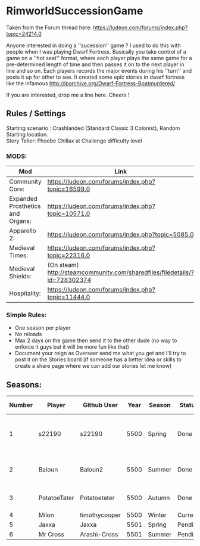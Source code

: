 # RimworldSuccessionGame

Taken from the Forum thread here: https://ludeon.com/forums/index.php?topic=24214.0

Anyone interested in doing a ''sucession'' game ? I used to do this with people when I was playing Dwarf Fortress. Basically you take control of a game on a ''hot seat'' format, where each player plays the same game for a pre-determined length of time and then passes it on to the next player in line and so on. Each players records the major events during his ''turn'' and posts it up for other to see. It created some epic stories in dwarf fortress like the infamous http://lparchive.org/Dwarf-Fortress-Boatmurdered/ 

If you are interested, drop me a line here. Cheers !

## Rules / Settings

Starting scenario : Crashlanded (Standard Classic 3 Colonist), Random Starting location.  
Story Teller: Phoebe Chillax at Challenge difficulty level

### MODS:
| Mod | Link |
|-----|-----|
|Community Core: |https://ludeon.com/forums/index.php?topic=16599.0|
|Expanded Prosthetics and Organs: |https://ludeon.com/forums/index.php?topic=10571.0|
|Apparello 2: |https://ludeon.com/forums/index.php?topic=5085.0|
|Medieval Times: |https://ludeon.com/forums/index.php?topic=22316.0|
|Medieval Shields: |(On steam) http://steamcommunity.com/sharedfiles/filedetails/?id=728302374|
|Hospitality: |https://ludeon.com/forums/index.php?topic=11444.0|

### Simple Rules: 
* One season per player 
* No reloads 
* Max 2 days on the game then send it to the other dude (no way to enforce it guys but it will be more fun like that) 
* Document your reign as Overseer send me what you get and I'll try to post it on the Stories board (if someone has a better idea or skills to create a share page where we can add our stories let me know)
 
## Seasons:

| Number | Player        | Github User | Year | Season  | Status  | Main Pawn                              |
|--------|---------------|-------------|------|---------|---------|----------------------------------------|
|1       | s22190        |s22190       | 5500 | Spring  | Done    |Zot Thaler, Mute Lesbian Colonist       |
|2       | Baloun        |Baloun2      | 5500 | Summer  | Done    |Sabuto Hood, Neurotic Janitor           |
|3       | PotatoeTater  |Potatoetater | 5500 | Autumn  | Done    |Baker, Cardiac Drifter                  |
|4       | Milon         |timothycooper| 5500 | Winter  | Current |                                        |
|5       | Jaxxa         |Jaxxa        | 5501 | Spring  | Pending |                                        |
|6       | Mr Cross      |Arashi-Cross | 5501 | Summer  | Pending |                                        |


